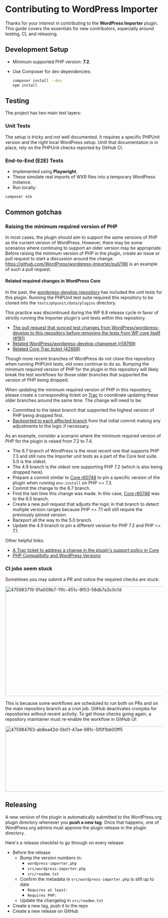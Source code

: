 # Contributing to WordPress Importer

Thanks for your interest in contributing to the **WordPress Importer** plugin.
This guide covers the essentials for new contributors, especially around testing, CI, and releasing.

## Development Setup

* Minimum supported PHP version: **7.2**.
* Use Composer for dev dependencies:

  ```bash
  composer install --dev
  npm install
  ```

## Testing

The project has two main test layers:

### Unit Tests

The setup is tricky and not well documented. It requires a specific PHPUnit version and the right
local WordPress setup. Until that documentation is in place, rely on the PHPUnit checks reported by
GitHub CI.

### End-to-End (E2E) Tests

* Implemented using **Playwright**.
* These simulate real imports of WXR files into a temporary WordPress instance.
* Run locally:

```bash
composer e2e
```

## Common gotchas

### Raising the minimum required version of PHP

In most cases, the plugin should aim to support the same versions of PHP as the current version of WordPress. However, there may be some scenarios where continuing to support an older version may be appropriate. Before raising the minimum version of PHP in the plugin, create an issue or pull request to start a discussion around the change. https://github.com/WordPress/wordpress-importer/pull/196 is an example of such a pull request.

#### Related required changes in WordPress Core

In the past, the [wordpress-develop repository](https://github.com/wordpress/wordpress-develop) has included the unit tests for this plugin. Running the PHPUnit test suite required this repository to be cloned into the `tests/phpunit/data/plugins` directory.

This practice was discontinued during the WP 6.8 release cycle in favor of strictly running the Importer plugin's unit tests within this repository.

- [The pull request that synced test changes from WordPress/wordpress-develop to this repository before removing the tests from WP core itself (#181)](https://github.com/WordPress/wordpress-importer/pull/181)
- [Related WordPress/wordpress-develop changeset (r59769)](https://core.trac.wordpress.org/changeset/59769)
- [Related Core Trac ticket (42668)](https://core.trac.wordpress.org/ticket/42668)

Though more recent branches of WordPress do not clone this repository when running PHPUnit tests, old ones continue to do so. Bumping the minimum required version of PHP for the plugin in this repository will likely break the test workflows for those older branches that supported the version of PHP being dropped.

When updating the minimum required version of PHP in this repository, please create a corresponding ticket on [Trac](https://core.trac.wordpress.org/) to coordinate updating these older branches around the same time. The change will need to be:

- Committed to the latest branch that supported the highest version of PHP being dropped first.
- [Backported to each affected branch](https://make.wordpress.org/core/handbook/best-practices/backporting-commits/) from that initial commit making any adjustments to the logic if necessary.

As an example, consider a scenario where the minimum required version of PHP for the plugin is raised from 7.2 to 7.4.
- The 6.7 branch of WordPress is the most recent one that supports PHP 7.3 and still runs the Importer unit tests as a part of the Core test suite. 5.0 is the oldest.
- The 4.9 branch is the oldest one supporting PHP 7.2 (which is also being dropped here).
- Prepare a commit similar to [Core r60748](https://core.trac.wordpress.org/changeset/60748) to pin a specific version of the plugin when running `env:install` on PHP <= 7.3.
- Commit the change to the 6.7 branch.
- Find the last time this change was made. In this case, [Core r60748](https://core.trac.wordpress.org/changeset/60748) was to the 6.5 branch.
- Create a new pull request that adjusts the logic in that branch to detect multiple version ranges because PHP <= 7.1 will still require the previously pinned version.
- Backport all the way to the 5.0 branch.
- Update the 4.9 branch to pin a different version for PHP 7.2 and PHP <= 7.1.

Other helpful links:
- [A Trac ticket to address a change in the plugin's support policy in Core](https://core.trac.wordpress.org/ticket/63983)
- [PHP Compatibilty and WordPress Versions](https://make.wordpress.org/core/handbook/references/php-compatibility-and-wordpress-versions/)

### CI jobs seem stuck

Sometimes you may submit a PR and notice the required checks are stuck:

<img width="830" height="350" alt="475983719-91a009b7-11fc-451c-9f03-58db7a3c0c1d" src="https://github.com/user-attachments/assets/ba07ab06-7304-4772-95e5-d73453b0e84c" />

This is because some workflows are scheduled to run both on PRs and on the main repository branch as a cron job. GitHub deactivates
cronjobs for repositories without recent activity. To get those checks going again, a repository maintainer must re-enable the workflow
in GitHub UI:

<img width="833" height="209" alt="475984763-ab8ea42d-0b01-47ae-981c-5f0f1bb00ff5" src="https://github.com/user-attachments/assets/aa587be3-8339-4491-9da5-6f48eb147259" />

## Releasing

A new version of the plugin is automatically submitted to the WordPress.org plugin directory
whenever you **push a new tag**. Once that happens, one of WordPress.org admins must approve
the plugin release in the plugin directory.

Here's a release checklist to go through on every release:

* Before the release
  * Bump the version numbers in:
      * `wordpress-importer.php`
      * `src/wordpress-importer.php`
      * `src/readme.txt`
  * Confirm the metadata in `src/wordpress-importer.php` is still up to date
     * `Requires at least:`
     * `Requires PHP:`
  * Update the changelog in `src/readme.txt`
* Create a new tag, push it to the repo
* Create a new release on GitHub

